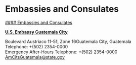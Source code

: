 # Embassies and Consulates

[#### Embassies and Consulates](javascript:void(0); "Embassies and Consulates")

**[U.S. Embassy Guatemala City](https://gt.usembassy.gov/)**

Boulevard Austriaco 11-51, Zone 16Guatemala City, Guatemala  
Telephone: +(502) 2354-0000  
Emergency After-Hours Telephone: +(502) 2354-0000  
[AmCitsGuatemala@state.gov](mailto:AmCitsGuatemala@state.gov)
